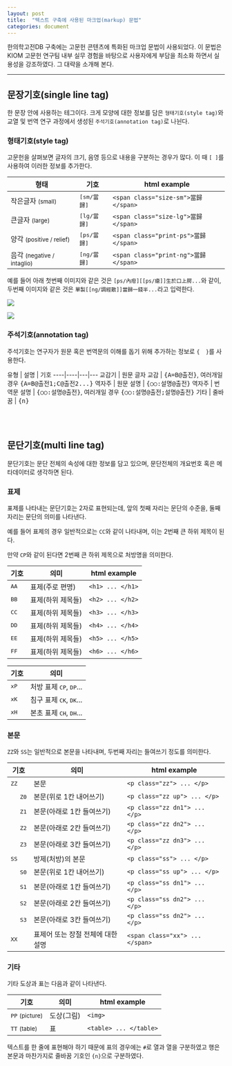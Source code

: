 ```yaml
---
layout: post
title:  "텍스트 구축에 사용된 마크업(markup) 문법"
categories: document
---
```


한의학고전DB 구축에는 고문헌 콘텐츠에 특화된 마크업 문법이 사용되었다. 이 문법은 KIOM 고문헌 연구팀 내부 실무 경험을 바탕으로 사용자에게 부담을 최소화 하면서 실용성을 강조하였다. 그 대략을 소개해 본다. 

***

문장기호(single line tag)
---------------

한 문장 안에 사용하는 테그이다. 크게 모양에 대한 정보를 담은 `형태기호(style tag)`와 교열 및 번역 연구 과정에서 생성된 `주석기호(annotation tag)`로 나뉜다.

### 형태기호(style tag)

고문헌을 살펴보면 글자의 크기, 음영 등으로 내용을 구분하는 경우가 많다. 이 때 `[ ]`를 사용하여 이러한 정보를 추가한다. 

형태	|	기호   | html example
----|---|---
작은글자 <small>(small)</small> | <kbd>[sm/當歸]</kbd> | `<span class="size-sm">當歸</span>`
큰글자 <small>(large)</small> | <kbd>[lg/當歸]</kbd> | `<span class="size-lg">當歸</span>`
양각 <small>(positive / relief)</small>	|	<kbd>[ps/當歸]</kbd> | `<span class="print-ps">當歸</span>`
음각 <small>(negative / intaglio)</small>	|	<kbd>[ng/當歸]</kbd> | `<span class="print-ng">當歸</span>`

예를 들어 아래 첫번째 이미지와 같은 것은 `[ps/內疳][[ps/瘡]]生於口上腭...`와 같이, 두번째 이미지와 같은 것은 `單製[[ng/調經散]]當歸一錢半...`라고 입력한다. 

![](http://imgur.com/XLx8h6v.png%20/%22%EC%96%91%EA%B0%81%EC%98%88%EC%8B%9C%22)

![](http://imgur.com/1IPaUtn.png%20/%22%EC%9D%8C%EA%B0%81%EC%98%88%EC%8B%9C%22)


### 주석기호(annotation tag)

주석기호는 연구자가 원문 혹은 번역문의 이해를 돕기 위해 추가하는 정보로 `{  }`를 사용한다. 

유형	| 설명 |	기호 
----|----|---|---
교감기 | 원문 글자 교감 | <kbd>{A=B@출전}</kbd>, 여러개일 경우 <kbd>{A=B@출전1;C@출전2...}</kbd> 
역자주 | 원문 설명 | <kbd>{○○:설명@출전}</kbd>
역자주 | 번역문 설명 | <kbd>{○○:설명@출전}</kbd>, 여러개일 경우 <kbd>{○○:설명@출전;설명@출전}</kbd>
기타 | 줄바꿈  | <kbd>{n}</kbd>

<br>
<br>

문단기호(multi line tag)
----------------

문단기호는 문단 전체의 속성에 대한 정보를 담고 있으며, 문단전체의 개요번호 혹은 메타데이터로 생각하면 된다.

### 표제

표제를 나타내는 문단기호는 2자로 표현되는데, 앞의 첫째 자리는 문단의 수준을, 둘째 자리는 문단의 의미를 나타낸다. 

예를 들어 표제의 경우 일반적으로는 `CC`와 같이 나타내며, 이는 2번째 큰 하위 제목이 된다. 

만약 `CP`와 같이 된다면 2번째 큰 하위 제목으로 처방명을 의미한다. 

기호|의미| html example
---|---|---
<kbd>AA</kbd>	 |	표제(주로 편명) | `<h1> ... </h1>`
<kbd>BB</kbd>	 |	표제(하위 제목들) | `<h2> ... </h2>`
<kbd>CC</kbd>	 |	표제(하위 제목들) | `<h3> ... </h3>`
<kbd>DD</kbd>	 |	표제(하위 제목들) | `<h4> ... </h4>`
<kbd>EE</kbd>	 |	표제(하위 제목들) | `<h5> ... </h5>`
<kbd>FF</kbd>	 |	표제(하위 제목들) | `<h6> ... </h6>`

기호|의미
---|---
<kbd>xP</kbd> 	|	처방 표제  <kbd>CP</kbd>, <kbd>DP</kbd>...
<kbd>xK</kbd> 	|	침구 표제  <kbd>CK</kbd>, <kbd>DK</kbd>...
<kbd>xH</kbd> 	|	본초 표제  <kbd>CH</kbd>, <kbd>DH</kbd>...

### 본문 

`ZZ`와 `SS`는 일반적으로 본문을 나타내며, 두번째 자리는 들여쓰기 정도를 의미한다. 

기호|의미| html example
---|---|---
<kbd>ZZ</kbd>	 |	본문 | `<p class="zz"> ... </p>`
&nbsp;&nbsp;&nbsp;&nbsp;&nbsp;<kbd>Z0</kbd>	|	본문(위로 1칸 내어쓰기)    | `<p class="zz up"> ... </p>`
&nbsp;&nbsp;&nbsp;&nbsp;&nbsp;<kbd>Z1</kbd>	|	본문(아래로 1칸 들여쓰기)    | `<p class="zz dn1"> ... </p>`
&nbsp;&nbsp;&nbsp;&nbsp;&nbsp;<kbd>Z2</kbd>	|	본문(아래로 2칸 들여쓰기)    | `<p class="zz dn2"> ... </p>`
&nbsp;&nbsp;&nbsp;&nbsp;&nbsp;<kbd>Z3</kbd>	|	본문(아래로 3칸 들여쓰기)    | `<p class="zz dn3"> ... </p>`
<kbd>SS</kbd> 	|	방제(처방)의 본문    | `<p class="ss"> ... </p>`
&nbsp;&nbsp;&nbsp;&nbsp;&nbsp;<kbd>S0</kbd>	|	본문(위로 1칸 내어쓰기)    | `<p class="ss up"> ... </p>`
&nbsp;&nbsp;&nbsp;&nbsp;&nbsp;<kbd>S1</kbd>	|	본문(아래로 1칸 들여쓰기)    | `<p class="ss dn1"> ... </p>`
&nbsp;&nbsp;&nbsp;&nbsp;&nbsp;<kbd>S2</kbd>	|	본문(아래로 2칸 들여쓰기)    | `<p class="ss dn2"> ... </p>`
&nbsp;&nbsp;&nbsp;&nbsp;&nbsp;<kbd>S3</kbd>	|	본문(아래로 3칸 들여쓰기)    | `<p class="ss dn2"> ... </p>`
<kbd>XX</kbd> 	|	표제어 또는 장절 전체에 대한 설명  |   `<span class="xx"> ... </span>`

### 기타

기타 도상과 표는 다음과 같이 나타낸다. 

기호|의미| html example
---|---|---
<kbd>PP</kbd> <small>(picture)</small>	|	도상(그림) |  `<img>`
<kbd>TT</kbd> <small>(table)</small>	|	표  | `<table> ... </table>`

텍스트를 한 줄에 표현해야 하기 때문에 표의 경우에는 `#`로 열과 열을 구분하였고 행은 본문과 마찬가지로 줄바꿈 기호인 `{n}`으로 구분하였다.


